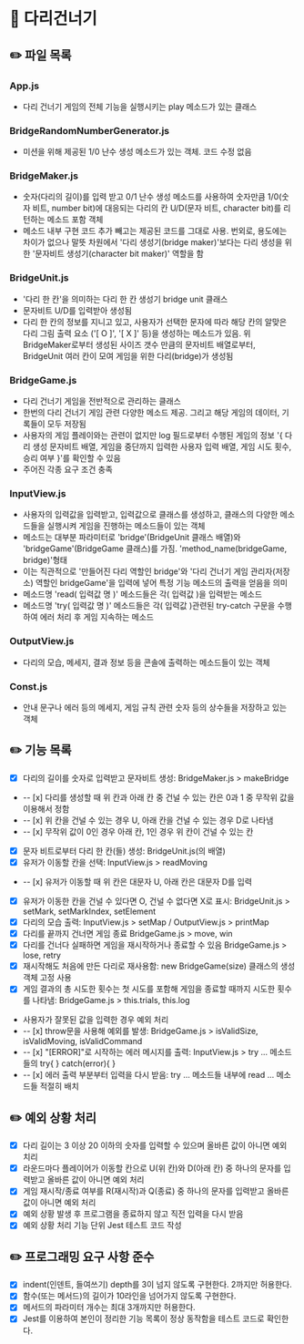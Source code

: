 # 🌉 다리건너기

## ✏️ 파일 목록

### App.js

- 다리 건너기 게임의 전체 기능을 실행시키는 play 메소드가 있는 클래스

### BridgeRandomNumberGenerator.js

- 미션을 위해 제공된 1/0 난수 생성 메소드가 있는 객체. 코드 수정 없음

### BridgeMaker.js

- 숫자(다리의 길이)를 입력 받고 0/1 난수 생성 메소드를 사용하여 숫자만큼 1/0(숫자 비트, number bit)에 대응되는 다리의 칸 U/D(문자 비트, character bit)를 리턴하는 메소드 포함 객체
- 메소드 내부 구현 코드 추가 빼고는 제공된 코드를 그대로 사용. 번외로, 용도에는 차이가 없으나 말뜻 차원에서 '다리 생성기(bridge maker)'보다는 다리 생성을 위한 '문자비트 생성기(character bit maker)' 역할을 함

### BridgeUnit.js

- '다리 한 칸'을 의미하는 다리 한 칸 생성기 bridge unit 클래스
- 문자비트 U/D를 입력받아 생성됨
- 다리 한 칸의 정보를 지니고 있고, 사용자가 선택한 문자에 따라 해당 칸의 알맞은 다리 그림 출력 요소 ('[ O ]', '[ X ]' 등)을 생성하는 메소드가 있음. 위 BridgeMaker로부터 생성된 사이즈 갯수 만큼의 문자비트 배열로부터, BridgeUnit 여러 칸이 모여 게임을 위한 다리(bridge)가 생성됨

### BridgeGame.js

- 다리 건너기 게임을 전반적으로 관리하는 클래스
- 한번의 다리 건너기 게임 관련 다양한 메소드 제공. 그리고 해당 게임의 데이터, 기록들이 모두 저장됨
- 사용자의 게임 플레이와는 관련이 없지만 log 필드로부터 수행된 게임의 정보 '{ 다리 생성 문자비트 배열, 게임을 중단까지 입력한 사용자 입력 배열, 게임 시도 횟수, 승리 여부 }'를 확인할 수 있음
- 주어진 각종 요구 조건 충족

### InputView.js

- 사용자의 입력값을 입력받고, 입력값으로 클래스를 생성하고, 클래스의 다양한 메소드들을 실행시켜 게임을 진행하는 메소드들이 있는 객체
- 메소드는 대부분 파라미터로 'bridge'(BridgeUnit 클래스 배열)와 'bridgeGame'(BridgeGame 클래스)를 가짐. 'method_name(bridgeGame, bridge)'형태
- 이는 직관적으로 '만들어진 다리 역할인 bridge'와 '다리 건너기 게임 관리자(저장소) 역할인 bridgeGame'을 입력에 넣어 특정 기능 메소드의 출력을 얻음을 의미
- 메소드명 'read( 입력값 명 )' 메소드들은 각( 입력값 )을 입력받는 메소드
- 메소드명 'try( 입력값 명 )' 메소드들은 각( 입력값 )관련된 try-catch 구문을 수행하여 에러 처리 후 게임 지속하는 메소드

### OutputView.js

- 다리의 모습, 메세지, 결과 정보 등을 콘솔에 출력하는 메소드들이 있는 객체

### Const.js

- 안내 문구나 에러 등의 메세지, 게임 규칙 관련 숫자 등의 상수들을 저장하고 있는 객체

## ✏️ 기능 목록

- [x] 다리의 길이를 숫자로 입력받고 문자비트 생성: BridgeMaker.js > makeBridge
- -- [x] 다리를 생성할 때 위 칸과 아래 칸 중 건널 수 있는 칸은 0과 1 중 무작위 값을 이용해서 정함
- -- [x] 위 칸을 건널 수 있는 경우 U, 아래 칸을 건널 수 있는 경우 D로 나타냄
- -- [x] 무작위 값이 0인 경우 아래 칸, 1인 경우 위 칸이 건널 수 있는 칸
- [x] 문자 비트로부터 다리 한 칸(들) 생성: BridgeUnit.js(의 배열)
- [x] 유저가 이동할 칸을 선택: InputView.js > readMoving
- -- [x] 유저가 이동할 때 위 칸은 대문자 U, 아래 칸은 대문자 D를 입력
- [x] 유저가 이동한 칸을 건널 수 있다면 O, 건널 수 없다면 X로 표시: BridgeUnit.js > setMark, setMarkIndex, setElement
- [x] 다리의 모습 출력: InputView.js > setMap / OutputView.js > printMap
- [x] 다리를 끝까지 건너면 게임 종료 BridgeGame.js > move, win
- [x] 다리를 건너다 실패하면 게임을 재시작하거나 종료할 수 있음 BridgeGame.js > lose, retry
- [x] 재시작해도 처음에 만든 다리로 재사용함: new BridgeGame(size) 클래스의 생성 객체 고정 사용
- [x] 게임 결과의 총 시도한 횟수는 첫 시도를 포함해 게임을 종료할 때까지 시도한 횟수를 나타냄: BridgeGame.js > this.trials, this.log
- 사용자가 잘못된 값을 입력한 경우 예외 처리
- -- [x] throw문을 사용해 예외를 발생: BridgeGame.js > isValidSize, isValidMoving, isValidCommand
- -- [x] "[ERROR]"로 시작하는 에러 메시지를 출력: InputView.js > try ... 메소드들의 try{ } catch(error){ }
- -- [x] 에러 출력 부분부터 입력을 다시 받음: try ... 메소드들 내부에 read ... 메소드들 적절히 배치

## ✏️ 예외 상황 처리

- [x] 다리 길이는 3 이상 20 이하의 숫자를 입력할 수 있으며 올바른 값이 아니면 예외 치리
- [x] 라운드마다 플레이어가 이동할 칸으로 U(위 칸)와 D(아래 칸) 중 하나의 문자를 입력받고 올바른 값이 아니면 예외 처리
- [x] 게임 재시작/종료 여부를 R(재시작)과 Q(종료) 중 하나의 문자를 입력받고 올바른 값이 아니면 예외 처리
- [x] 예외 상황 발생 후 프로그램을 종료하지 않고 직전 입력을 다시 받음
- [x] 예외 상황 처리 기능 단위 Jest 테스트 코드 작성

## ✏️ 프로그래밍 요구 사항 준수

- [x] indent(인덴트, 들여쓰기) depth를 3이 넘지 않도록 구현한다. 2까지만 허용한다.
- [x] 함수(또는 메서드)의 길이가 10라인을 넘어가지 않도록 구현한다.
- [x] 메서드의 파라미터 개수는 최대 3개까지만 허용한다.
- [x] Jest를 이용하여 본인이 정리한 기능 목록이 정상 동작함을 테스트 코드로 확인한다.
